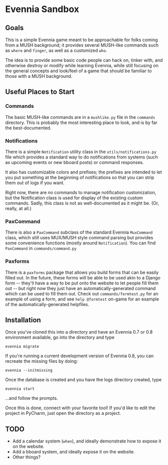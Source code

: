 # Evennia Sandbox

## Goals

This is a simple Evennia game meant to be approachable for folks coming from a MUSH background; it provides several MUSH-like commands such as `where` and `finger`, as well as a customized `who`.  

The idea is to provide some basic code people can hack on, tinker with, and otherwise destroy or modify while learning Evennia, while still focusing on the general concepts and look/feel of a game that should be familiar to those with a MUSH background.

## Useful Places to Start

### Commands

The basic MUSH-like commands are in a `mushlike.py` file in the `commands` directory.  This is probably the most interesting place to look, and is by far the best-documented.

### Notifications

There is a simple `Notification` utility class in the `utils/notifications.py` file which provides a standard way to do notifications from systems (such as upcoming events or new bboard posts) or command responses.  

It also has customizable colors and prefixes; the prefixes are intended to let you put something at the beginning of notifications so that you can strip them out of logs if you want.

Right now, there are no commands to manage notification customization, but the Notification class is used for display of the existing custom commands.  Sadly, this class is not as well-documented as it might be.  (Or, really, at all.)

### PaxCommand

There is also a `PaxCommand` subclass of the standard Evennia `MuxCommand` class, which still uses MUX/MUSH style command parsing but provides some convenience functions (mostly around `Notification`).  You can find `PaxCommand` in `commands/command.py`

### Paxforms

There is a `paxforms` package that allows you build forms that can be easily filled out.  In the future, these forms will be able to be used akin to a Django form -- they'll have a way to be put onto the website to let people fill them out -- but right now they just have an automatically-generated command which can be used to fill them out.  Check out `commands/formtest.py` for an example of using a form, and see `help @formtest` on-game for an example of the automatically-generated helpfiles.

## Installation

Once you've cloned this into a directory and have an Evennia 0.7 or 0.8 environment available, go into the directory and type

	evennia migrate
	
If you're running a current development version of Evennia 0.8, you can recreate the missing files by doing:

	evennia --initmissing
	
Once the database is created and you have the logs directory created, type

	evennia start
	
...and follow the prompts.

Once this is done, connect with your favorite tool!  If you'd like to edit the project in PyCharm, just open the directory as a project.

## TODO

* Add a calendar system (`when`), and ideally demonstrate how to expose it on the website.
* Add a bboard system, and ideally expose it on the website.
* Other things?